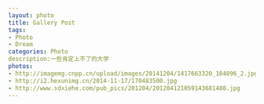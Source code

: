 ```yaml
---
layout: photo
title: Gallery Post
tags:
- Photo
- Dream
categories: Photo
description:一些肯定上不了的大学
photos:
- http://imagemg.cnpp.cn/upload/images/20141204/1417663320_104896_2.jpg
- http://i2.hexunimg.cn/2014-11-17/170483500.jpg
- http://www.sdxiehe.com/pub_pics/201204/201204121059143681488.jpg
---
```

